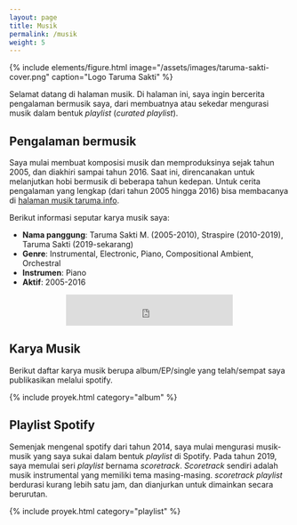 ```yaml
---
layout: page
title: Musik
permalink: /musik
weight: 5
---
```


{% include elements/figure.html image="/assets/images/taruma-sakti-cover.png" caption="Logo Taruma Sakti" %}

Selamat datang di halaman musik. Di halaman ini, saya ingin bercerita pengalaman bermusik saya, dari membuatnya atau sekedar mengurasi musik dalam bentuk _playlist_ (_curated playlist_). 

## Pengalaman bermusik

Saya mulai membuat komposisi musik dan memproduksinya sejak tahun 2005, dan diakhiri sampai tahun 2016. Saat ini, direncanakan untuk melanjutkan hobi bermusik di beberapa tahun kedepan. Untuk cerita pengalaman yang lengkap (dari tahun 2005 hingga 2016) bisa membacanya di [halaman musik taruma.info](https://taruma.info/music). 

Berikut informasi seputar karya musik saya:
- **Nama panggung**: Taruma Sakti M. (2005-2010), Straspire (2010-2019), Taruma Sakti (2019-sekarang)
- **Genre**: Instrumental, Electronic, Piano, Compositional Ambient, Orchestral
- **Instrumen**: Piano
- **Aktif**: 2005-2016

<p align="center"><iframe src="https://open.spotify.com/follow/1/?uri=spotify:artist:2RF0qvWLmVyUCMuRdAzgfr&amp;size=detail&amp;theme=light" width="300" height="56" scrolling="no" frameborder="0" style="border:none; overflow:hidden;" allowtransparency="true"></iframe></p>

## Karya Musik

Berikut daftar karya musik berupa album/EP/single yang telah/sempat saya publikasikan melalui spotify.

{% include proyek.html category="album" %}

## Playlist Spotify

Semenjak mengenal spotify dari tahun 2014, saya mulai mengurasi musik-musik yang saya sukai dalam bentuk _playlist_ di Spotify. Pada tahun 2019, saya memulai seri _playlist_ bernama _scoretrack_. _Scoretrack_ sendiri adalah musik instrumental yang memiliki tema masing-masing. _scoretrack playlist_ berdurasi kurang lebih satu jam, dan dianjurkan untuk dimainkan secara berurutan. 

{% include proyek.html category="playlist" %}

